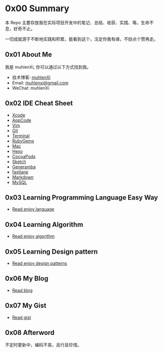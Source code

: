 # 0x00 Summary

本 Repo 主要存放我在实际项目开发中的笔记、总结、收获、实践、等。生命不息，好奇不止。

一切成就源于不断地实践和积累，能看到这个，注定你我有缘，不妨点个赞再走。

## 0x01 About Me

我是 muhlenXi, 你可以通过以下方式找到我。

- 技术博客:  [muhlenXi](https://www.muhlenxi.com)
- Email: muhlenxi@gmail.com
- WeChat: muhlenXi

## 0x02 IDE Cheat Sheet

- [Xcode](https://github.com/muhlenXi/muhlenxi.com/blob/master/source/_posts/027-Xcode-skills.md)
- [AppCode](https://github.com/muhlenXi/muhlenxi.com/blob/master/source/_posts/028-AppCode.md)
- [Vim](https://github.com/muhlenXi/muhlenxi.com/blob/master/source/_posts/045-vim.md)
- [Git](https://github.com/muhlenXi/muhlenxi.com/blob/master/source/_posts/020-About-Git.md)
- [Terminal]()
- [RubyGems]()
- [Mac](https://github.com/muhlenXi/muhlenxi.com/blob/master/source/_posts/029-Mac.md)
- [Hexo](https://github.com/muhlenXi/muhlenxi.com/blob/master/source/_posts/000-How-to-make-a-blog-by-Hexo.md)
- [CocoaPods](https://github.com/muhlenXi/muhlenxi.com/blob/master/source/_posts/003-zsh-and-CocoaPods.md)
- [Sketch](https://github.com/muhlenXi/muhlenxi.com/blob/master/source/_posts/054-Sketch.md)
- [Generamba](./ide/generamba.md)
- [fastlane](https://github.com/muhlenXi/muhlenxi.com/blob/master/source/_posts/053-fastlane.md)
- [Markdown](https://github.com/muhlenXi/muhlenxi.com/blob/master/source/_posts/055-Markdown.md)
- [MySQL]()

## 0x03 Learning Programming Language Easy Way

- [Read enjoy language](./LearningLanguage/README.md)

## 0x04 Learning Algorithm

- [Read enjoy algorithm](https://github.com/muhlenXi/enjoy-algorithm)

## 0x05 Learning Design pattern

- [Read enjoy design patterns](https://github.com/muhlenXi/design-patterns)

## 0x06 My Blog

- [Read blog](https://github.com/muhlenXi/muhlenxi.com/blob/master/README.md)

## 0x07 My Gist

- [Read gist](READGIST.md)

## 0x08 Afterword

不定时更新中，编码不易，且行且珍惜。
